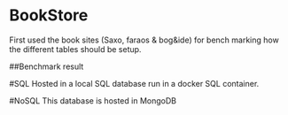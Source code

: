# BookStore
First used the book sites (Saxo, faraos & bog&ide) for bench marking how the different tables should be setup. 

##Benchmark result

#SQL
Hosted in a local SQL database run in a docker SQL container. 


#NoSQL
This database is hosted in MongoDB


